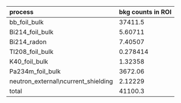 | **process**                           | **bkg counts in ROI** |
|:--------------------------------------|:----------------------|
| bb\_foil\_bulk                        | 37411.5               |
| Bi214\_foil\_bulk                     | 5.60711               |
| Bi214\_radon                          | 7.40507               |
| Tl208\_foil\_bulk                     | 0.278414              |
| K40\_foil\_bulk                       | 1.32358               |
| Pa234m\_foil\_bulk                    | 3672.06               |
| neutron\_external\ncurrent\_shielding | 2.12229               |
| total                                 | 41100.3               |
